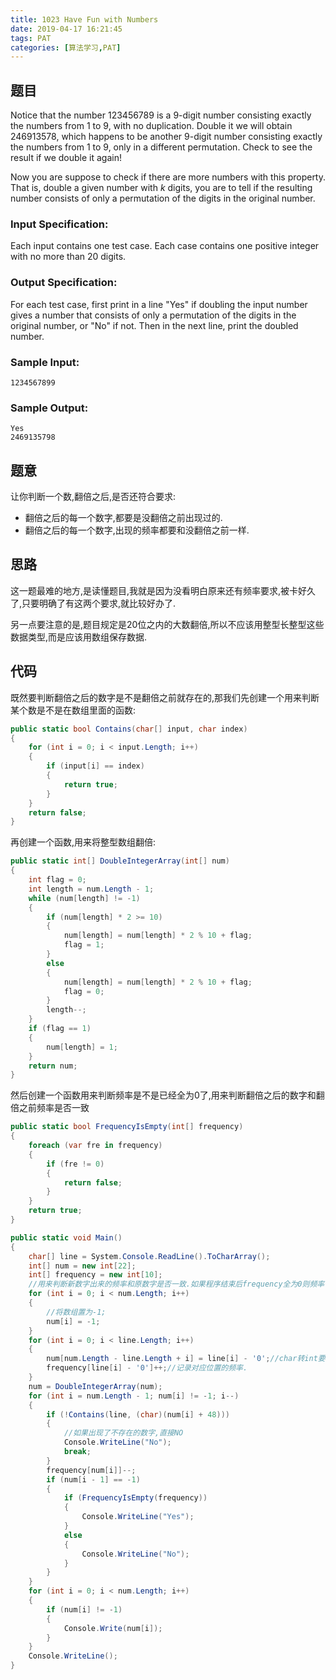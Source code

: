 ```yaml
---
title: 1023 Have Fun with Numbers
date: 2019-04-17 16:21:45
tags: PAT
categories: [算法学习,PAT]
---
```


## 题目

Notice that the number 123456789 is a 9-digit number consisting exactly the numbers from 1 to 9, with no duplication. Double it we will obtain 246913578, which happens to be another 9-digit number consisting exactly the numbers from 1 to 9, only in a different permutation. Check to see the result if we double it again!

Now you are suppose to check if there are more numbers with this property. That is, double a given number with *k* digits, you are to tell if the resulting number consists of only a permutation of the digits in the original number.

### Input Specification:

Each input contains one test case. Each case contains one positive integer with no more than 20 digits.

### Output Specification:

For each test case, first print in a line "Yes" if doubling the input number gives a number that consists of only a permutation of the digits in the original number, or "No" if not. Then in the next line, print the doubled number.

### Sample Input:

```in
1234567899
```

### Sample Output:

```out
Yes
2469135798
```

<!-- more -->

## 题意

让你判断一个数,翻倍之后,是否还符合要求:

- 翻倍之后的每一个数字,都要是没翻倍之前出现过的.
- 翻倍之后的每一个数字,出现的频率都要和没翻倍之前一样.

## 思路

这一题最难的地方,是读懂题目,我就是因为没看明白原来还有频率要求,被卡好久了,只要明确了有这两个要求,就比较好办了.

另一点要注意的是,题目规定是20位之内的大数翻倍,所以不应该用整型长整型这些数据类型,而是应该用数组保存数据.

## 代码

既然要判断翻倍之后的数字是不是翻倍之前就存在的,那我们先创建一个用来判断某个数是不是在数组里面的函数:

```c#
public static bool Contains(char[] input, char index)
{
    for (int i = 0; i < input.Length; i++)
    {
        if (input[i] == index)
        {
            return true;
        }
    }
    return false;
}
```

再创建一个函数,用来将整型数组翻倍:

```c#
public static int[] DoubleIntegerArray(int[] num)
{
    int flag = 0;
    int length = num.Length - 1;
    while (num[length] != -1)
    {
        if (num[length] * 2 >= 10)
        {
            num[length] = num[length] * 2 % 10 + flag;
            flag = 1;
        }
        else
        {
            num[length] = num[length] * 2 % 10 + flag;
            flag = 0;
        }
        length--;
    }
    if (flag == 1)
    {
        num[length] = 1;
    }
    return num;
}
```

然后创建一个函数用来判断频率是不是已经全为0了,用来判断翻倍之后的数字和翻倍之前频率是否一致

```c#
public static bool FrequencyIsEmpty(int[] frequency)
{
    foreach (var fre in frequency)
    {
        if (fre != 0)
        {
            return false;
        }
    }
    return true;
}
```

```c#
public static void Main()
{
    char[] line = System.Console.ReadLine().ToCharArray();
    int[] num = new int[22];
    int[] frequency = new int[10];
    //用来判断新数字出来的频率和原数字是否一致.如果程序结束后frequency全为0则频率一致.
    for (int i = 0; i < num.Length; i++)
    {
        //将数组置为-1;
        num[i] = -1;
    }
    for (int i = 0; i < line.Length; i++)
    {
        num[num.Length - line.Length + i] = line[i] - '0';//char转int要-48或者-'0'.
        frequency[line[i] - '0']++;//记录对应位置的频率.
    }
    num = DoubleIntegerArray(num);
    for (int i = num.Length - 1; num[i] != -1; i--)
    {
        if (!Contains(line, (char)(num[i] + 48)))
        {
            //如果出现了不存在的数字,直接NO
            Console.WriteLine("No");
            break;
        }
        frequency[num[i]]--;
        if (num[i - 1] == -1)
        {
            if (FrequencyIsEmpty(frequency))
            {
                Console.WriteLine("Yes");
            }
            else
            {
                Console.WriteLine("No");
            }
        }
    }
    for (int i = 0; i < num.Length; i++)
    {
        if (num[i] != -1)
        {
            Console.Write(num[i]);
        }
    }
    Console.WriteLine();
}
```